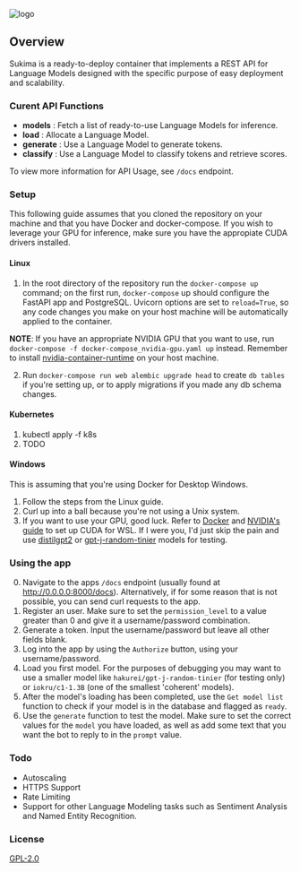 ![logo](banner.png)

## Overview
Sukima is a ready-to-deploy container that implements a REST API for Language Models designed with the specific purpose of easy deployment and scalability.

### Curent API Functions
- **models** : Fetch a list of ready-to-use Language Models for inference.
- **load** : Allocate a Language Model.
- **generate** : Use a Language Model to generate tokens.
- **classify** : Use a Language Model to classify tokens and retrieve scores.

To view more information for API Usage, see ``/docs`` endpoint.

### Setup
This following guide assumes that you cloned the repository on your machine and that you have Docker and docker-compose.
If you wish to leverage your GPU for inference, make sure you have the appropiate CUDA drivers installed.

#### Linux 

  1. In the root directory of the repository run the ``docker-compose up`` command; on the first run, `docker-compose` up should configure the FastAPI app and PostgreSQL. Uvicorn options are set to `reload=True`, so any code changes you make on your host machine will be automatically applied to the container.

  **NOTE**: If you have an appropriate NVIDIA GPU that you want to use, run `docker-compose -f docker-compose_nvidia-gpu.yaml up` instead. Remember to install [nvidia-container-runtime](https://docs.docker.com/config/containers/resource_constraints/#gpu) on your host machine.
  
  2. Run ``docker-compose run web alembic upgrade head`` to create ``db tables`` if you're setting up, or to apply migrations if you made any db schema changes.

#### Kubernetes

1. kubectl apply -f k8s
2. TODO

#### Windows

This is assuming that you're using Docker for Desktop Windows.

1. Follow the steps from the Linux guide.
2. Curl up into a ball because you're not using a Unix system.
3. If you want to use your GPU, good luck. Refer to [Docker](https://docs.docker.com/desktop/windows/wsl/#gpu-support) and [NVIDIA's guide](https://docs.nvidia.com/cuda/wsl-user-guide/index.html) to set up CUDA for WSL. If I were you, I'd just skip the pain and use [distilgpt2](https://huggingface.co/distilgpt2) or [gpt-j-random-tinier](https://huggingface.co/hakurei/gpt-j-random-tinier) models for testing.

### Using the app

0. Navigate to the apps `/docs` endpoint (usually found at http://0.0.0.0:8000/docs). Alternatively, if for some reason that is not possible, you can send curl requests to the app.
1. Register an user. Make sure to set the ``permission_level`` to a value greater than 0 and give it a username/password combination.
2. Generate a token. Input the username/password but leave all other fields blank.
3. Log into the app by using the `Authorize` button, using your username/password.
4. Load you first model. For the purposes of debugging you may want to use a smaller model like `hakurei/gpt-j-random-tinier` (for testing only) or `iokru/c1-1.3B` (one of the smallest 'coherent' models).
5. After the model's loading has been completed, use the `Get model list` function to check if your model is in the database and flagged as `ready`.
6. Use the `generate` function to test the model. Make sure to set the correct values for the `model` you have loaded, as well as add some text that you want the bot to reply to in the `prompt` value.

### Todo
- Autoscaling
- HTTPS Support
- Rate Limiting
- Support for other Language Modeling tasks such as Sentiment Analysis and Named Entity Recognition.

### License
[GPL-2.0](LICENSE)
